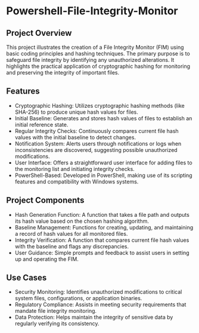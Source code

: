 # Powershell-File-Integrity-Monitor

## Project Overview
This project illustrates the creation of a File Integrity Monitor (FIM) using basic coding principles and hashing techniques. The primary purpose is to safeguard file integrity by identifying any unauthorized alterations. It highlights the practical application of cryptographic hashing for monitoring and preserving the integrity of important files.

## Features
- Cryptographic Hashing: Utilizes cryptographic hashing methods (like SHA-256) to produce unique hash values for files.
- Initial Baseline: Generates and stores hash values of files to establish an initial reference state.
- Regular Integrity Checks: Continuously compares current file hash values with the initial baseline to detect changes.
- Notification System: Alerts users through notifications or logs when inconsistencies are discovered, suggesting possible unauthorized modifications.
- User Interface: Offers a straightforward user interface for adding files to the monitoring list and initiating integrity checks.
- PowerShell-Based: Developed in PowerShell, making use of its scripting features and compatibility with Windows systems.

## Project Components
- Hash Generation Function: A function that takes a file path and outputs its hash value based on the chosen hashing algorithm.
- Baseline Management: Functions for creating, updating, and maintaining a record of hash values for all monitored files.
- Integrity Verification: A function that compares current file hash values with the baseline and flags any discrepancies.
- User Guidance: Simple prompts and feedback to assist users in setting up and operating the FIM.

## Use Cases
- Security Monitoring: Identifies unauthorized modifications to critical system files, configurations, or application binaries.
- Regulatory Compliance: Assists in meeting security requirements that mandate file integrity monitoring.
- Data Protection: Helps maintain the integrity of sensitive data by regularly verifying its consistency.
